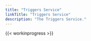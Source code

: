```yaml
---
title: "Triggers Service"
linkTitle: "Triggers Service"
description: "The Triggers Service."
---
```


{{< workinprogress >}}

